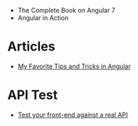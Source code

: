 - The Complete Book on Angular 7
- Angular in Action

# Articles
- [My Favorite Tips and Tricks in Angular](https://www.telerik.com/blogs/my-favorite-tips-and-tricks-in-angular)

# API Test
- [Test your front-end against a real API](https://reqres.in/)

